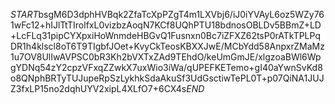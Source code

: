 $START$bsgM6D3dphHVBqk2ZfaTcXpPZgT4m1LXVbj6/iJ0iYVAyL6oz5WZy761wFc12+hIJlTtTIrolfxL0vizbzAoqN7KCf8UQhPTU18bdnosOBLDv5BBmZ+LD+LcFLq31pipCYXpxiHoWnmdeHBGvQ1Fusnxn0Bc7iZFXZ62tsP0rATkTPLPqDR1h4klscl8oT6T9TIgbfJOet+KvyCkTeosKBXXJwE/MCbYdd58AnpxrZMaMz1u7OV8UlIwAVPSC0bR3Kh2bVXTxZAd9TEhdO/keUmGmJE/xlgzoaBWl6WpgYDNq54zY2cpzVFxqZZwkX7uxWio3iWa/qUPEFKETemo+gI40aYwnSvKd8o8QNphBRTyTUJupeRpSzLykhkSdaAkuSf3UdGsctiwTePL0T+p07QiNA1JUJZ3fxLP15no2dqhUYV2xipL4XLfO7+6CX4s$END$